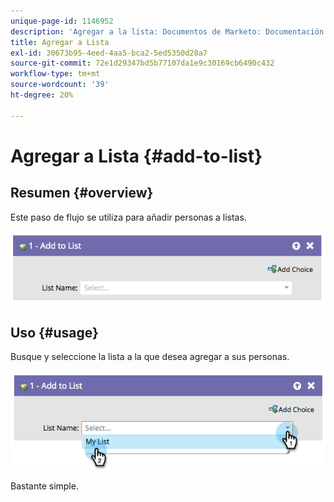```yaml
---
unique-page-id: 1146952
description: 'Agregar a la lista: Documentos de Marketo: Documentación del producto'
title: Agregar a Lista
exl-id: 30673b95-4eed-4aa5-bca2-5ed5350d28a7
source-git-commit: 72e1d29347bd5b77107da1e9c30169cb6490c432
workflow-type: tm+mt
source-wordcount: '39'
ht-degree: 20%

---
```


# Agregar a Lista {#add-to-list}

## Resumen {#overview}

Este paso de flujo se utiliza para añadir personas a listas.

![](assets/image2014-9-22-10-3a41-3a33.png)

## Uso {#usage}

Busque y seleccione la lista a la que desea agregar a sus personas.

![](assets/image2014-9-22-10-3a41-3a40.png)

Bastante simple.
